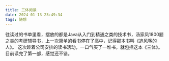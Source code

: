 ```yaml
---
title: 三体阅读
date: 2024-01-13 23:49:34
tags: 随想
---
```


往读过的书单里看，摆放的都是Java从入门到精通之类的技术书，汤家凤1800题之类的考研辅导书，上一次简单的看书停在了高中，记得那本书叫《追风筝的人》。
这次趁着公司安排的读书活动，一口气买了一堆书，就包括这本《三体》。目前读完了第一部，感觉还不错。
